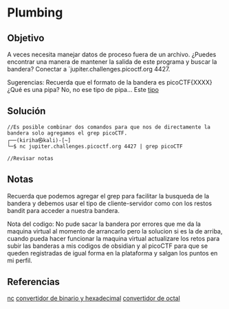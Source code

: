 # Plumbing

## Objetivo 
A veces necesita manejar datos de proceso fuera de un archivo. ¿Puedes encontrar una manera de mantener la salida de este programa y buscar la bandera? Conectar a `jupiter.challenges.picoctf.org 4427.

Sugerencias:
Recuerda que el formato de la bandera es picoCTF{XXXX}
¿Qué es una pipa? No, no ese tipo de pipa... Este [tipo](http://www.linfo.org/pipes.html)

## Solución 
``` shell
//Es posible combinar dos comandos para que nos de directamente la bandera solo agregamos el grep picoCTF.
┌──(kiriha㉿kali)-[~]
└─$ nc jupiter.challenges.picoctf.org 4427 | grep picoCTF

//Revisar notas
```

## Notas
Recuerda que podemos agregar el grep para facilitar la busqueda de la bandera y debemos usar el tipo de cliente-servidor como con los restos bandit para acceder a nuestra bandera.

Nota del codigo: No pude sacar la bandera por errores que me da la maquina virtual al momento de arrancarlo pero la solucion si es la de arriba, cuando pueda hacer funcionar la maquina virtual actualizare los retos para subir las banderas a mis codigos de obsidian y al picoCTF para que se queden registradas de igual forma en la plataforma y salgan los puntos en mi perfil.



## Referencias
[nc](https://linux.die.net/man/1/nc)
[convertidor de binario y hexadecimal](https://www.rapidtables.com/convert/number/binary-to-ascii.html)
[convertidor de octal](http://www.unit-conversion.info/texttools/octal/)